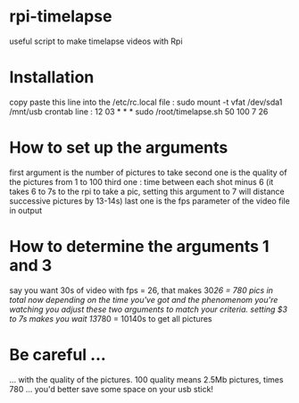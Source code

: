 # rpi-timelapse
useful script to make timelapse videos with Rpi

# Installation
copy paste this line into the /etc/rc.local file : sudo mount -t vfat /dev/sda1 /mnt/usb
crontab line : 12 03 * * * sudo /root/timelapse.sh 50 100 7 26

# How to set up the arguments
first argument is the number of pictures to take
second one is the quality of the pictures from 1 to 100
third one : time between each shot minus 6 (it takes 6 to 7s to the rpi to take a pic, setting this argument to 7 will distance successive pictures by 13-14s)
last one is the fps parameter of the video file in output

# How to determine the arguments 1 and 3
say you want 30s of video with fps = 26, that makes 30*26 = 780 pics in total
now depending on the time you've got and the phenomenom you're watching you adjust these two arguments to match your criteria. 
setting $3 to 7s makes you wait 13*780 = 10140s to get all pictures

# Be careful ...
... with the quality of the pictures. 100 quality means 2.5Mb pictures, times 780 ... you'd better save some space on your usb stick!
